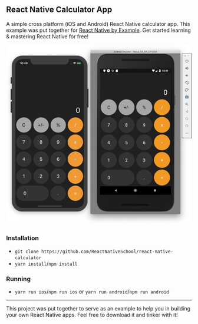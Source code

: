 ## React Native Calculator App

A simple cross platform (iOS and Android) React Native calculator app. This example was put together for [React Native by Example](https://www.reactnativebyexample.com/). Get started learning & mastering React Native for free!

![Demo](./assets/demo.png)

### Installation

- `git clone https://github.com/ReactNativeSchool/react-native-calculator`
- `yarn install`/`npm install`

### Running

- `yarn run ios`/`npm run ios` or `yarn run android`/`npm run android`

---

This project was put together to serve as an example to help you in building your own React Native apps. Feel free to download it and tinker with it!
